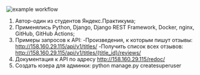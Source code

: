 ![example workflow](https://github.com/glebkarl/yamdb_final/actions/workflows/yamdb_workflow.yml/badge.svg)
1. Автор-один из студентов Яндекс.Практикума;
2. Применялись Python, Django, Django REST Framework, Docker, nginx, GitHub, GitHub Actions;
3. Примеры запросов к API:
   -Произведения, к которым пишут отзывы: http://158.160.29.115/api/v1/titles/
   -Получить список всех отзывов: http://158.160.29.115/api/v1/titles/{title_id}/reviews/
4. Документация к API по адресу http://158.160.29.115/redoc/
5. Создать юзера для админки: python manage.py createsuperuser
